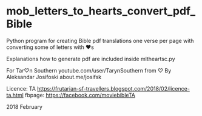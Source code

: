 # mob_letters_to_hearts_convert_pdf_Bible
Python program for creating Bible pdf translations one verse per page with converting some of letters with ❤s  
  
Explanations how to generate pdf are included inside mltheartsc.py  
  
For Tar♡n Southern youtube.com/user/TarynSouthern from ♡ By Aleksandar Josifoski about.me/josifsk  
  
Licence: TA https://frutarian-sf-travellers.blogspot.com/2018/02/licence-ta.html
fbpage: https://facebook.com/moviebibleTA  
  
2018 February  



